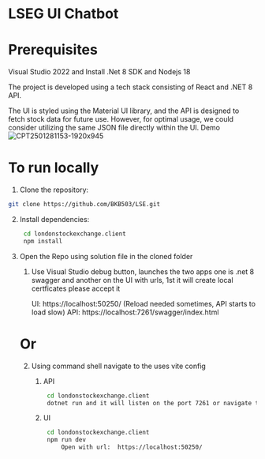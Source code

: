 # LSEG UI Chatbot

# Prerequisites
Visual Studio 2022 and
Install .Net 8 SDK and Nodejs 18

 The project is developed using a tech stack consisting of React and .NET 8 API.

 The UI is styled using the Material UI library, and the API is designed to fetch stock data for future use. However, for optimal usage, we could consider utilizing the same JSON file directly within the UI.
     Demo
   ![CPT2501281153-1920x945](https://github.com/user-attachments/assets/b2442110-1f10-4c5e-b0dd-7fc13df407ba)

 # To run locally

 1. Clone the repository:

   ```sh
   git clone https://github.com/BKB503/LSE.git
   ```

2. Install dependencies:

   ```sh
	cd londonstockexchange.client
    npm install
   ```

3. Open the Repo using solution file in the cloned folder 
	1. Use Visual Studio debug button, launches the two apps one is .net 8 swagger and another on the UI with urls, 1st it will create local certficates please accept it
	     
		 UI: https://localhost:50250/ (Reload needed sometimes, API starts to load slow)
		 API: https://localhost:7261/swagger/index.html
	# Or
	2.  Using command shell navigate to the uses vite config
		
		1. API
       
			```sh 
			 cd londonstockexchange.client
			 dotnet run and it will listen on the port 7261 or navigate to https://localhost:7261/swagger/index.html
			```
	  
	    2. UI
			```sh 
			 cd londonstockexchange.client
			 npm run dev
		         Open with url:  https://localhost:50250/
			```
